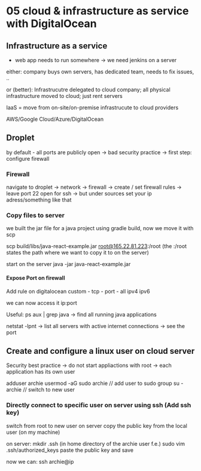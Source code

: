 # 05 cloud & infrastructure as service with DigitalOcean


## Infrastructure as a service
- web app needs to run somewhere -> we need jenkins on a server

either: company buys own servers, has dedicated team, needs to fix issues, ..

or (better): Infrastrucutre delegated to cloud company; all physical infrastructure moved to cloud; just rent servers

IaaS = move from on-site/on-premise infrastrucute to cloud providers

AWS/Google Cloud/Azure/DigitalOcean


## Droplet
by default - all ports are publicly open -> bad security practice
-> first step: configure firewall

### Firewall
navigate to droplet -> network -> firewall -> create / set firewall rules
-> leave port 22 open for ssh -> but under sources set your ip adress/something like that

### Copy files to server

we built the jar file for a java project using gradle build, now we move it with scp

scp build/libs/java-react-example.jar root@165.22.81.223:/root (the :/root states the path where we want to copy it to on the server)

start on the server
java -jar java-react-example.jar

#### Expose Port on firewall

Add rule on digitalocean
custom - tcp - port - all ipv4 ipv6

we can now access it ip:port

Useful:
ps aux | grep java -> find all running java applications

netstat -lpnt -> list all servers with active internet connections -> see the port

## Create and configure a linux user on cloud server

Security best practice -> do not start appliactions with root -> each application has its own user

adduser archie
usermod -aG sudo archie // add user to sudo group
su - archie // switch to new user

### Directly connect to specific user on server using ssh (Add ssh key)

switch from root to new user on server
copy the public key from the local user (on my machine)

on server:
mkdir .ssh (in home directory of the archie user f.e.)
sudo vim .ssh/authorized_keys
paste the public key and save

now we can:
ssh archie@ip